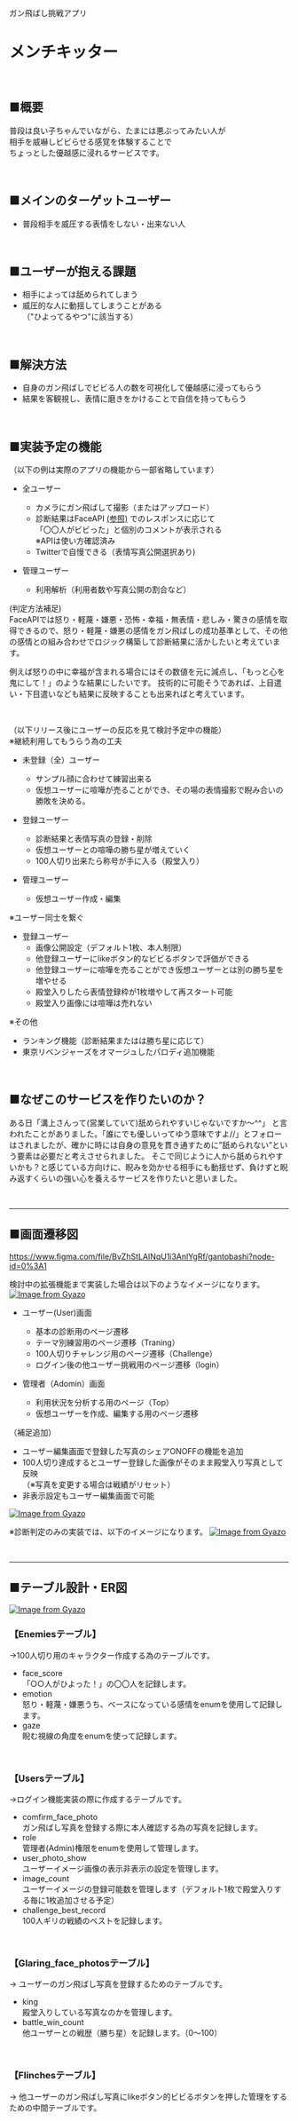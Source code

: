 ガン飛ばし挑戦アプリ
# メンチキッター

<br>

## ■概要
普段は良い子ちゃんでいながら、たまには悪ぶってみたい人が  
相手を威嚇しビビらせる感覚を体験することで  
ちょっとした優越感に浸れるサービスです。

<br>

## ■メインのターゲットユーザー
- 普段相手を威圧する表情をしない・出来ない人  

<br>

## ■ユーザーが抱える課題
- 相手によっては舐められてしまう  
- 威圧的な人に動揺してしまうことがある  
（"ひよってるやつ"に該当する）

<br>

## ■解決方法
- 自身のガン飛ばしでビビる人の数を可視化して優越感に浸ってもらう  
- 結果を客観視し、表情に磨きをかけることで自信を持ってもらう

<br>

## ■実装予定の機能  
（以下の例は実際のアプリの機能から一部省略しています）
- 全ユーザー
  - カメラにガン飛ばして撮影（またはアップロード）
  - 診断結果はFaceAPI
  [(参照)](https://azure.microsoft.com/ja-jp/services/cognitive-services/face/)
  でのレスポンスに応じて  
  「〇〇人がビビった」と個別のコメントが表示される  
  ※APIは使い方確認済み  
  - Twitterで自慢できる（表情写真公開選択あり)

- 管理ユーザー
  - 利用解析（利用者数や写真公開の割合など）

(判定方法補足)  
FaceAPIでは怒り・軽蔑・嫌悪・恐怖・幸福・無表情・悲しみ・驚きの感情を取得できるので、怒り・軽蔑・嫌悪の感情をガン飛ばしの成功基準として、その他の感情との組み合わせでロジック構築して診断結果に活かしたいと考えています。

例えば怒りの中に幸福が含まれる場合にはその数値を元に減点し、「もっと心を鬼にして！」のような結果にしたいです。
技術的に可能そうであれば、上目遣い・下目遣いなども結果に反映することも出来ればと考えています。

<br>

（以下リリース後にユーザーの反応を見て検討予定中の機能）  
※継続利用してもうらう為の工夫
- 未登録（全）ユーザー
  - サンプル顔に合わせて練習出来る
  - 仮想ユーザーに喧嘩が売ることができ、その場の表情撮影で睨み合いの勝敗を決める。

- 登録ユーザー  
  - 診断結果と表情写真の登録・削除  
  - 仮想ユーザーとの喧嘩の勝ち星が増えていく  
  - 100人切り出来たら称号が手に入る（殿堂入り）  

- 管理ユーザー
  - 仮想ユーザー作成・編集

※ユーザー同士を繋ぐ
- 登録ユーザー  
  - 画像公開設定（デフォルト1枚、本人制限）  
  - 他登録ユーザーにlikeボタン的なビビるボタンで評価ができる  
  - 他登録ユーザーに喧嘩を売ることができ仮想ユーザーとは別の勝ち星を増やせる  
  - 殿堂入りしたら表情登録枠が1枚増やして再スタート可能  
  - 殿堂入り画像には喧嘩は売れない

※その他
- ランキング機能（診断結果またはは勝ち星に応じて）
- 東京リベンジャーズをオマージュしたパロディ追加機能

<br>

## ■なぜこのサービスを作りたいのか？
ある日「溝上さんって(営業していて)舐められやすいじゃないですか〜^^」
と言われたことがありました。「誰にでも優しいってゆう意味ですよ//」とフォローはされましたが、確かに時には自身の意見を貫き通すために”舐められない”という要素は必要だと考えさせられました。
そこで同じように人から舐められやすいかも？と感じている方向けに、睨みを効かせる相手にも動揺せず、負けずと睨み返すくらいの強い心を養えるサービスを作りたいと思いました。

<br>

---
## ■画面遷移図
https://www.figma.com/file/BvZhStLAINqU1i3AnlYgRf/gantobashi?node-id=0%3A1

検討中の拡張機能まで実装した場合は以下のようなイメージになります。
[![Image from Gyazo](https://i.gyazo.com/813b42566280c670ba5cd71f2d9e2d88.png)](https://gyazo.com/813b42566280c670ba5cd71f2d9e2d88)

- ユーザー(User)画面  
  - 基本の診断用のページ遷移
  - テーマ別練習用のページ遷移（Traning）
  - 100人切りチャレンジ用のページ遷移（Challenge）
  - ログイン後の他ユーザー挑戦用のページ遷移（login）

- 管理者（Adomin）画面  
  - 利用状況を分析する用のページ（Top）
  - 仮想ユーザーを作成、編集する用のページ遷移

（補足追加）
- ユーザー編集画面で登録した写真のシェアONOFFの機能を追加
- 100人切り達成するとユーザー登録した画像がそのまま殿堂入り写真として反映  
（※写真を変更する場合は戦績がリセット）
- 非表示設定もユーザー編集画面で可能

[![Image from Gyazo](https://i.gyazo.com/341abe67521d7ebae4958f3677144226.png)](https://gyazo.com/341abe67521d7ebae4958f3677144226)

※診断判定のみの実装では、以下のイメージになります。
[![Image from Gyazo](https://i.gyazo.com/f2d7ca9b011ef2c6692bbb907e815d6a.png)](https://www.figma.com/file/BvZhStLAINqU1i3AnlYgRf/gantobashi?node-id=0%3A1)  


<br>

---
## ■テーブル設計・ER図
[![Image from Gyazo](https://i.gyazo.com/fdacf2564563134eccb0090294fd2d4c.png)](https://gyazo.com/fdacf2564563134eccb0090294fd2d4c)

### 【Enemiesテーブル】
→100人切り用のキャラクター作成する為のテーブルです。
- face_score  
「○○人がひよった！」の〇〇人を記録します。 
- emotion  
怒り・軽蔑・嫌悪うち、ベースになっている感情をenumを使用して記録します。
- gaze  
睨む視線の角度をenumを使って記録します。

<br>

### 【Usersテーブル】
→ログイン機能実装の際に作成するテーブルです。
- comfirm_face_photo  
ガン飛ばし写真を登録する際に本人確認する為の写真を記録します。
- role  
管理者(Admin)権限をenumを使用して管理します。
- user_photo_show  
ユーザーイメージ画像の表示非表示の設定を管理します。
- image_count  
ユーザーイメージの登録可能数を管理します（デフォルト1枚で殿堂入りする毎に1枚追加させる予定）
- challenge_best_record  
100人ギリの戦績のベストを記録します。

<br>

### 【Glaring_face_photosテーブル】
→ ユーザーのガン飛ばし写真を登録するためのテーブルです。
- king  
殿堂入りしている写真なのかを管理します。
- battle_win_count  
他ユーザーとの戦歴（勝ち星）を記録します。（0〜100）

<br>

### 【Flinchesテーブル】
→ 他ユーザーのガン飛ばし写真にlikeボタン的ビビるボタンを押した管理をするための中間テーブルです。
